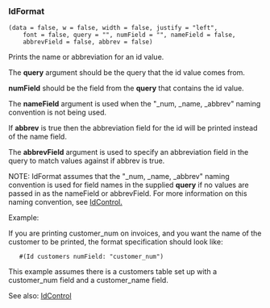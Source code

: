 ### IdFormat

``` suneido
(data = false, w = false, width = false, justify = "left",
    font = false, query = "", numField = "", nameField = false,
    abbrevField = false, abbrev = false)
```

Prints the name or abbreviation for an id value.

The **query** argument should be the query that the id value comes from.

**numField** should be the field from the **query** that contains the 
id value.

The **nameField** argument is used when the "_num, _name, _abbrev" naming convention is not being used.

If **abbrev** is true then the abbreviation field for the id will be printed instead of the name field.

The **abbrevField** argument is used to specify an abbreviation field in the query to match values against if abbrev is true.

NOTE: IdFormat assumes that the "_num, _name, _abbrev" naming convention is used for field names in the supplied **query** if no values are passed in as the nameField or abbrevField. For more information on this naming convention, see [IdControl.](<../../User Interfaces/Reference/IdControl.md>)

Example:

If you are printing customer_num on invoices, and you want the name of the 
customer to be printed, the format specification should look like:

``` suneido
   #(Id customers numField: "customer_num")
```

This example assumes there is a customers table set up with a customer_num 
field and a customer_name field.

See also: 
[IdControl](<../../User Interfaces/Reference/IdControl.md>)